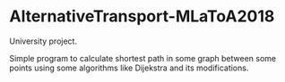 # AlternativeTransport-MLaToA2018
University project.

Simple program to calculate shortest path in some graph between some points using some algorithms like Dijekstra and its modifications.
